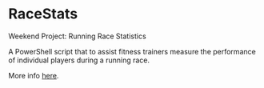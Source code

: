 # RaceStats
Weekend Project: Running Race Statistics

A PowerShell script that to assist fitness trainers measure the performance of individual players during a running race.

More info [here](https://almoselhy.azurewebsites.net/2017/10/weekend-project-running-race-statistics/ "almoselhy.com").
